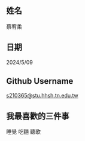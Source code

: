 姓名
----
蔡宥柔

日期
----
2024/5/09

Github Username
---------------
s210365@stu.hhsh.tn.edu.tw

我最喜歡的三件事
---------------
睡覺 吃麵 聽歌